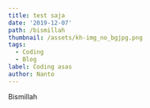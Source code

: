```yaml
---
title: test saja
date: '2019-12-07'
path: /bismillah
thumbnail: /assets/kh-img_no_bgjpg.png
tags:
  - Coding
  - Blog
label: Coding asas
author: Nanto
---
```

Bismillah
